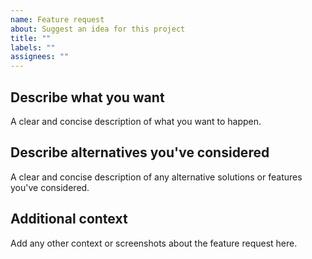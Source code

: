 ```yaml
---
name: Feature request
about: Suggest an idea for this project
title: ""
labels: ""
assignees: ""
---
```


## Describe what you want

A clear and concise description of what you want to happen.

## Describe alternatives you've considered

A clear and concise description of any alternative solutions or features you've considered.

## Additional context

Add any other context or screenshots about the feature request here.
